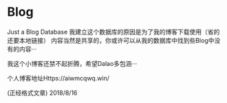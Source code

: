 # Blog
Just a Blog Database
我建立这个数据库的原因是为了我的博客下载使用（省的还要本地链接）
内容当然是共享的，你或许可以从我的数据库中找到些Blog中没有的内容···

我这个小博客还禁不起折腾，希望Dalao多包涵···

个人博客地址Https://aiwmcqwq.win/

(正经格式文章) 2018/8/16
